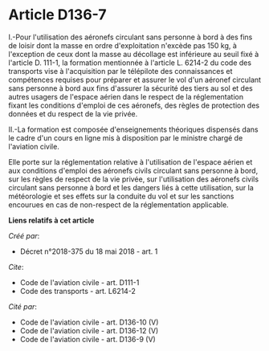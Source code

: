 # Article D136-7

I.-Pour l'utilisation des aéronefs circulant sans personne à bord à des fins de loisir dont la masse en ordre d'exploitation
n'excède pas 150 kg, à l'exception de ceux dont la masse au décollage est inférieure au seuil fixé à l'article D. 111-1, la
formation mentionnée à l'article L. 6214-2 du code des transports vise à l'acquisition par le télépilote des connaissances et
compétences requises pour préparer et assurer le vol d'un aéronef circulant sans personne à bord aux fins d'assurer la
sécurité des tiers au sol et des autres usagers de l'espace aérien dans le respect de la réglementation fixant les conditions
d'emploi de ces aéronefs, des règles de protection des données et du respect de la vie privée. 

II.-La formation est composée d'enseignements théoriques dispensés dans le cadre d'un cours en ligne mis à disposition par le
ministre chargé de l'aviation civile. 

Elle porte sur la réglementation relative à l'utilisation de l'espace aérien et aux conditions d'emploi des aéronefs civils
circulant sans personne à bord, sur les règles de respect de la vie privée, sur l'utilisation des aéronefs civils circulant
sans personne à bord et les dangers liés à cette utilisation, sur la météorologie et ses effets sur la conduite du vol et sur
les sanctions encourues en cas de non-respect de la réglementation applicable.

**Liens relatifs à cet article**

_Créé par_:

  - Décret n°2018-375 du 18 mai 2018 - art. 1

_Cite_:

  - Code de l'aviation civile - art. D111-1
  - Code des transports - art. L6214-2

_Cité par_:

  - Code de l'aviation civile - art. D136-10 (V)
  - Code de l'aviation civile - art. D136-12 (V)
  - Code de l'aviation civile - art. D136-9 (V)
